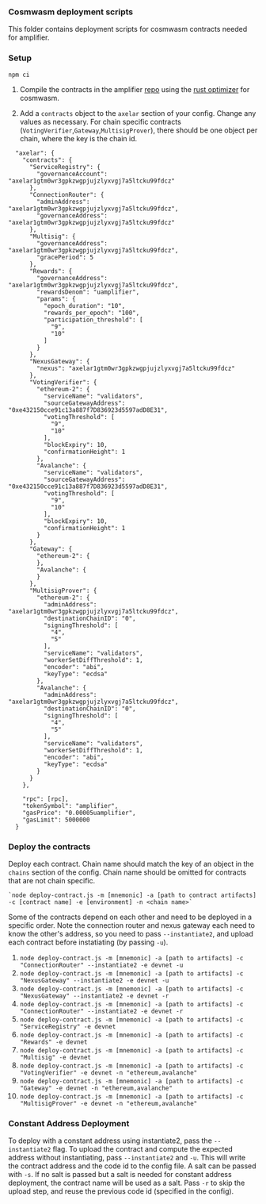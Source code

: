 ### Cosmwasm deployment scripts

This folder contains deployment scripts for cosmwasm contracts needed for amplifier.

### Setup

`npm ci`


1. Compile the contracts in the amplifier [repo](https://github.com/axelarnetwork/axelar-amplifier) using the [rust optimizer](https://github.com/CosmWasm/rust-optimizer) for cosmwasm.

2. Add a `contracts` object to the `axelar` section of your config. Change any values as necessary. For chain specific contracts (`VotingVerifier`,`Gateway`,`MultisigProver`), there should be one object per chain, where the key is the chain id.
```
  "axelar": {
    "contracts": {
      "ServiceRegistry": {
        "governanceAccount": "axelar1gtm0wr3gpkzwgpjujzlyxvgj7a5ltcku99fdcz"
      },
      "ConnectionRouter": {
        "adminAddress": "axelar1gtm0wr3gpkzwgpjujzlyxvgj7a5ltcku99fdcz",
        "governanceAddress": "axelar1gtm0wr3gpkzwgpjujzlyxvgj7a5ltcku99fdcz"
      },
      "Multisig": {
        "governanceAddress": "axelar1gtm0wr3gpkzwgpjujzlyxvgj7a5ltcku99fdcz",
        "gracePeriod": 5
      },
      "Rewards": {
        "governanceAddress": "axelar1gtm0wr3gpkzwgpjujzlyxvgj7a5ltcku99fdcz",
        "rewardsDenom": "uamplifier",
        "params": {
          "epoch_duration": "10",
          "rewards_per_epoch": "100",
          "participation_threshold": [
            "9",
            "10"
          ]
        }
      },
      "NexusGateway": {
        "nexus": "axelar1gtm0wr3gpkzwgpjujzlyxvgj7a5ltcku99fdcz"
      },
      "VotingVerifier": {
        "ethereum-2": {
          "serviceName": "validators",
          "sourceGatewayAddress": "0xe432150cce91c13a887f7D836923d5597adD8E31",
          "votingThreshold": [
            "9",
            "10"
          ],
          "blockExpiry": 10,
          "confirmationHeight": 1
        },
        "Avalanche": {
          "serviceName": "validators",
          "sourceGatewayAddress": "0xe432150cce91c13a887f7D836923d5597adD8E31",
          "votingThreshold": [
            "9",
            "10"
          ],
          "blockExpiry": 10,
          "confirmationHeight": 1
        }
      },
      "Gateway": {
        "ethereum-2": {
        },
        "Avalanche": {
        }
      },
      "MultisigProver": {
        "ethereum-2": {
          "adminAddress": "axelar1gtm0wr3gpkzwgpjujzlyxvgj7a5ltcku99fdcz",
          "destinationChainID": "0",
          "signingThreshold": [
            "4",
            "5"
          ],
          "serviceName": "validators",
          "workerSetDiffThreshold": 1,
          "encoder": "abi",
          "keyType": "ecdsa"
        },
        "Avalanche": {
          "adminAddress": "axelar1gtm0wr3gpkzwgpjujzlyxvgj7a5ltcku99fdcz",
          "destinationChainID": "0",
          "signingThreshold": [
            "4",
            "5"
          ],
          "serviceName": "validators",
          "workerSetDiffThreshold": 1,
          "encoder": "abi",
          "keyType": "ecdsa"
        }
      }
    },

    "rpc": [rpc],
    "tokenSymbol": "amplifier",
    "gasPrice": "0.00005uamplifier",
    "gasLimit": 5000000
  }
```

### Deploy the contracts
Deploy each contract. Chain name should match the key of an object in the `chains` section of the config. Chain name should be omitted for contracts that are not chain specific.

    `node deploy-contract.js -m [mnemonic] -a [path to contract artifacts] -c [contract name] -e [environment] -n <chain name>` 

Some of the contracts depend on each other and need to be deployed in a specific order. Note the connection router and nexus gateway each need to know the other's address, so you need to pass `--instantiate2`, and upload each contract before instatiating (by passing `-u`).
 1.  `node deploy-contract.js -m [mnemonic] -a [path to artifacts] -c "ConnectionRouter" --instantiate2 -e devnet -u`
 2.  `node deploy-contract.js -m [mnemonic] -a [path to artifacts] -c "NexusGateway" --instantiate2 -e devnet -u`
 3.  `node deploy-contract.js -m [mnemonic] -a [path to artifacts] -c "NexusGateway" --instantiate2 -e devnet -r`
 4.  `node deploy-contract.js -m [mnemonic] -a [path to artifacts] -c "ConnectionRouter" --instantiate2 -e devnet -r`
 5.  `node deploy-contract.js -m [mnemonic] -a [path to artifacts] -c "ServiceRegistry" -e devnet`
 6.  `node deploy-contract.js -m [mnemonic] -a [path to artifacts] -c "Rewards" -e devnet`
 7.  `node deploy-contract.js -m [mnemonic] -a [path to artifacts] -c "Multisig" -e devnet`
 8.  `node deploy-contract.js -m [mnemonic] -a [path to artifacts] -c "VotingVerifier" -e devnet -n "ethereum,avalanche"`
 9.  `node deploy-contract.js -m [mnemonic] -a [path to artifacts] -c "Gateway" -e devnet -n "ethereum,avalanche"`
 10. `node deploy-contract.js -m [mnemonic] -a [path to artifacts] -c "MultisigProver" -e devnet -n "ethereum,avalanche"`


### Constant Address Deployment

To deploy with a constant address using instantiate2, pass the `--instantiate2` flag.
To upload the contract and compute the expected address without instantiating, pass `--instantiate2` and `-u`. This will write the contract address and the code id to the config file.
A salt can be passed with `-s`. If no salt is passed but a salt is needed for constant address deployment, the contract name will be used as a salt.
Pass `-r` to skip the upload step, and reuse the previous code id (specified in the config).
